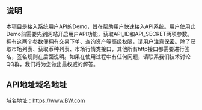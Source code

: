 ## 说明
本项目是接入系统用户API的Demo，旨在帮助用户快速接入API系统。用户使用此Demo前需要先到网站开启用户API功能，获取API_ID和API_SECRET两项参数。拥有这两个参数便拥有交易下单、查询资产等高级权限，请用户注意保密。除了获取市场列表、获取币种列表、市场行情类接口，其他所有http接口都需要进行签名，签名规则在后面说明。如果在使用过程中有任何问题，请联系我们技术讨论QQ群，我们将为您做出最权威的解答。

## API地址域名地址
域名地址：https://www.BW.com
